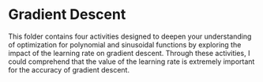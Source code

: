 # Gradient Descent

This folder contains four activities designed to deepen your understanding of optimization for polynomial and sinusoidal functions by exploring the impact of the learning rate on gradient descent. Through these activities, I could comprehend that the value of the learning rate is extremely important for the accuracy of gradient descent.